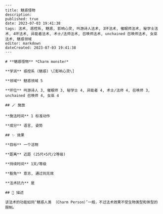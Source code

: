 
    ---
    title: 魅惑怪物
    description: 
    published: true
    date: 2023-07-03 19:41:38
    tags: 法术, 惑控系, 魅惑, 影响心灵, 吟游诗人法术, 3环法术, 催眠师法术, 秘学士法术, 4环法术, 异能者法术, 术士/法师法术, 召唤师法术, unchained 召唤师法术, 女巫法术, 魅惑领域
    editor: markdown
    dateCreated: 2023-07-03 19:41:38
    ---

    # **魅惑怪物** *Charm monster*

    **学派** 惑控系 (魅惑) \[影响心灵\] 

    **领域** 魅惑领域 5

    **环位** 吟游诗人 3, 催眠师 3, 秘学士 4, 异能者 4, 术士/法师 4, 召唤师 3, unchained 召唤师 4, 女巫 4

    ## 🪄 施放

    **施法时间** 1 标准动作

    **成分** 语言, 姿势

    ## ✨ 效果 

    **目标** 一个活物 

    **距离** 近距 (25尺+5尺/2等级)  

    **持续时间** 1天/等级 

    **豁免** 意志, 通过则无效

    **法术抗力** 是

    ## 📖 描述

    该法术的功能如同‘魅惑人类 （Charm Person）’一般，不过法术效果不受生物类型和体型的限制。
    